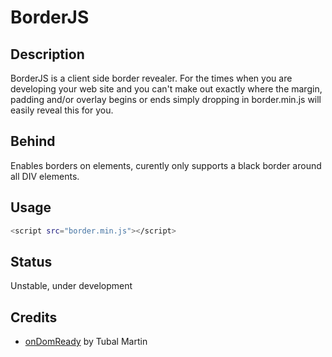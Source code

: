 # BorderJS

## Description
BorderJS is a client side border revealer.  For the times when you are developing your web site and you can't make out exactly where the margin, padding and/or overlay begins or ends simply dropping in border.min.js will easily reveal this for you.

## Behind

Enables borders on elements, curently only supports a black border around all DIV elements.

## Usage

```bash
<script src="border.min.js"></script>
```

## Status
Unstable, under development


## Credits

* [onDomReady](https://github.com/tubalmartin/ondomready) by Tubal Martin
